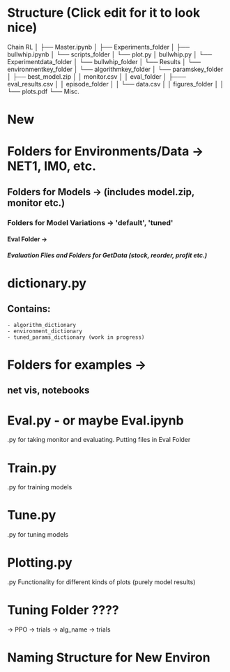 # Structure (Click edit for it to look nice)

Chain RL
│
├── Master.ipynb
│
├── Experiments_folder
│   ├── bullwhip.ipynb
│   └── scripts_folder
│       └── plot.py
│            bullwhip.py
│   └── Experimentdata_folder
│       └── bullwhip_folder
│
└── Results
│    └── environmentkey_folder
│        └── algorithmkey_folder
│            └── paramskey_folder 
│                ├── best_model.zip
│                │   monitor.csv
│                │    eval_folder
│                    ├─── eval_results.csv
│                    │    episode_folder
│                    │    └── data.csv
│                    │    figures_folder
│                    │    └── plots.pdf
└── Misc.











# New

# Folders for Environments/Data -> NET1, IM0, etc.
## Folders for Models -> (includes model.zip, monitor etc.)
### Folders for Model Variations -> 'default', 'tuned'
#### Eval Folder ->
##### Evaluation Files and Folders for GetData (stock, reorder, profit etc.)

# dictionary.py 
## Contains:
    - algorithm_dictionary
    - environment_dictionary
    - tuned_params_dictionary (work in progress)


# Folders for examples -> 
## net vis, notebooks

# Eval.py - or maybe Eval.ipynb
.py for taking monitor and evaluating. Putting files in Eval Folder

# Train.py
.py for training models

# Tune.py
.py for tuning models

# Plotting.py 
.py Functionality for different kinds of plots (purely model results)

# Tuning Folder ????
-> PPO -> trials
-> alg_name -> trials







# Naming Structure for New Environ
